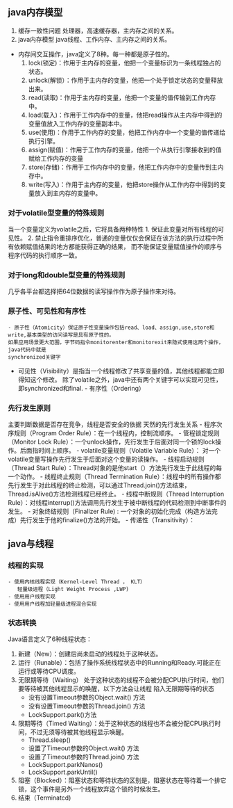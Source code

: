 
## java内存模型
1. 缓存一致性问题
处理器，高速缓存器，主内存之间的关系。
2. java内存模型
java线程、工作内存、主内存之间的关系。
- 内存间交互操作，java定义了8种。每一种都是原子性的。
	1. lock(锁定)：作用于主内存的变量，他把一个变量标识为一条线程独占的状态。
	2. unlock(解锁）：作用于主内存的变量，他把一个处于锁定状态的变量释放出来。
	3. read(读取)：作用于主内存的变量，他把一个变量的值传输到工作内存中。
	4. load(载入)：作用于工作内存中的变量，他把read操作从主内存中得到的变量值放入工作内存的变量副本中。
	5. use(使用)：作用于工作内存的变量，他把工作内存中一个变量的值传递给执行引擎。
	6. assign(赋值)：作用于工作内存的变量，他把一个从执行引擎接收到的值赋给工作内存的变量
	7. store(存储)：作用于工作内存中的变量，他把工作内存中的变量传到主内存中。
	8. write(写入)：作用于主内存的变量，他把store操作从工作内存中得到的变量放入到主内存的变量中。
<!--more-->
### 对于volatile型变量的特殊规则
当一个变量定义为volatile之后，它将具备两种特性
    1. 保证此变量对所有线程的可见性。
    2. 禁止指令重排序优化，普通的变量仅仅会保证在该方法的执行过程中所有依赖赋值结果的地方都能获得正确的结果， 
    而不能保证变量赋值操作的顺序与程序代码的执行顺序一致。
### 对于long和double型变量的特殊规则
几乎各平台都选择把64位数据的读写操作作为原子操作来对待。   
### 原子性、可见性和有序性
    - 原子性（Atomicity）保证原子性变量操作包括read、load、assign,use,store和write,基本类型的访问读写是具有原子性的。
    如果应用场景更大范围，字节码指令monitorenter和monitorexit来隐式使用这两个操作，java代码中就是 
    synchronized关键字
   - 可见性（Visibility）是指当一个线程修改了共享变量的值，其他线程都能立即得知这个修改。
    除了volatile之外，java中还有两个关键字可以实现可见性，即synchronized和final.
    - 有序性（Ordering）
### 先行发生原则
主要判断数据是否存在竞争，线程是否安全的依据
天然的先行发生关系
    - 程序次序规则（Program Order Rule）：在一个线程内，控制流顺序。
    - 管程锁定规则（Monitor Lock Rule）：一个unlock操作，先行发生于后面对同一个锁的lock操作。后面指时间上顺序。
    - volatile变量规则（Volatile Variable Rule）： 对一个volatile变量写操作先行发生于后面对这个变量的读操作。
    - 线程启动规则（Thread Start Rule）：Thread对象的是他start（）方法先行发生于此线程的每一个动作。
    - 线程终止规则（Thread Termination Rule）：线程中的所有操作都先行发生于对此线程的终止检测，可以通过Thread.join()方法结束，Thread.isAlive()方法检测线程已经终止。
    - 线程中断规则（Thread Interruption Rule）：对线程interrup()方法调用先行发生于被中断线程的代码检测到中断事件的发生。
    - 对象终结规则（Finallzer Rule) : 一个对象的初始化完成（构造方法完成）先行发生于他的finalize()方法的开始。
    - 传递性（Transitivity）：
## java与线程

### 线程的实现
    - 使用内核线程实现（Kernel-Level Thread ， KLT）
       轻量级进程（Light Weight Process ,LWP)
    - 使用用户线程实现
    - 使用用户线程加轻量级进程混合实现
### 状态转换
Java语言定义了6种线程状态：
1. 新建（New）：创建后尚未启动的线程处于这种状态。
2. 运行（Runable）：包括了操作系统线程状态中的Running和Ready.可能正在运行或等待CPU调度。
3. 无限期等待（Waiting）
    处于这种状态的线程不会被分配CPU执行时间，他们要等待被其他线程显示的唤醒，以下方法会让线程 
陷入无限期等待的状态
    - 没有设置Timeout参数的Object.wait() 方法
    - 没有设置Timeout参数的Thread.join() 方法
    - LockSupport.park()方法
4. 限期等待（Timed Waiting）：处于这种状态的线程也不会被分配CPU执行时间，不过无须等待被其他线程显示唤醒。
    - Thread.sleep()
    - 设置了Timeout参数的Object.wait() 方法
    - 设置了Timeout参数的Thread.join() 方法
    - LockSupport.parkNanos()
    - LockSupport.parkUntil()
5. 阻塞（Blocked）：阻塞状态和等待状态的区别是，阻塞状态在等待着一个排它锁，这个事件是另外一个线程放弃这个锁的时候发生。
6. 结束（Terminatcd)
    




	